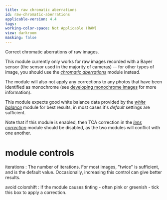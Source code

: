 ```yaml
---
title: raw chromatic aberrations
id: raw-chromatic-aberrations
applicable-version: 4.4
tags:
working-color-space: Not Applicable (RAW)
view: darkroom
masking: false
---
```


Correct chromatic aberrations of raw images.

This module currently only works for raw images recorded with a Bayer sensor (the sensor used in the majority of cameras) -- for other types of image, you should use the [_chromatic aberrations_](./chromatic-aberrations.md) module instead.

The module will also not apply any corrections to any photos that have been identified as monochrome (see [developing monochrome images](../../guides-tutorials/monochrome.md) for more information).

This module expects good white balance data provided by the [_white balance_](./white-balance.md) module for best results, in most cases it's _default_ settings are sufficient.

Note that if this module is enabled, then TCA correction in the [_lens correction_](./lens-correction.md) module should be disabled, as the two modules will conflict with one another.

# module controls

iterations
: The number of iterations. For most images, "twice" is sufficient, and is the default value. Occasionally, increasing this control can give better results.

avoid colorshift
: If the module causes tinting - often pink or greenish - tick this box to apply a correction.
